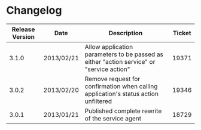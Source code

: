 Changelog
=========

|Release Version|Date|Description|Ticket|
|---------------|----|-----------|------|
|3.1.0|2013/02/21|Allow application parameters to be passed as either "action service" or "service action"|19371|
|3.0.2|2013/02/20|Remove request for confirmation when calling application's status action unfiltered|19346|
|3.0.1|2013/01/21|Published complete rewrite of the service agent|18729|
